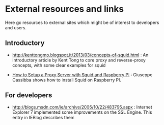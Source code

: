 ---
---
# External resources and links

Here go resources to external sites which might be of interest to
developers and users.

## Introductory

- <http://kenttongmo.blogspot.it/2013/03/concepts-of-squid.html>
:   An introductory article by Kent Tong to core proxy and
    reverse-proxy concepts, with some clear examples for squid

- [How to Setup a Proxy Server with Squid and Raspberry PI](https://peppe8o.com/setup-a-proxy-server-with-raspberry-pi-os-lite-and-squid/)
:   Giuseppe Cassibba shows how to install Squid on Raspberry PI.

## For developers

- <http://blogs.msdn.com/ie/archive/2005/10/22/483795.aspx>
:   Internet Explorer 7 implemented some improvements on the SSL
    Engine. This entry in IEBlog describes them
